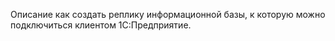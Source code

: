 Описание как создать реплику информационной базы, к которую можно подключиться клиентом 1С:Предприятие.
